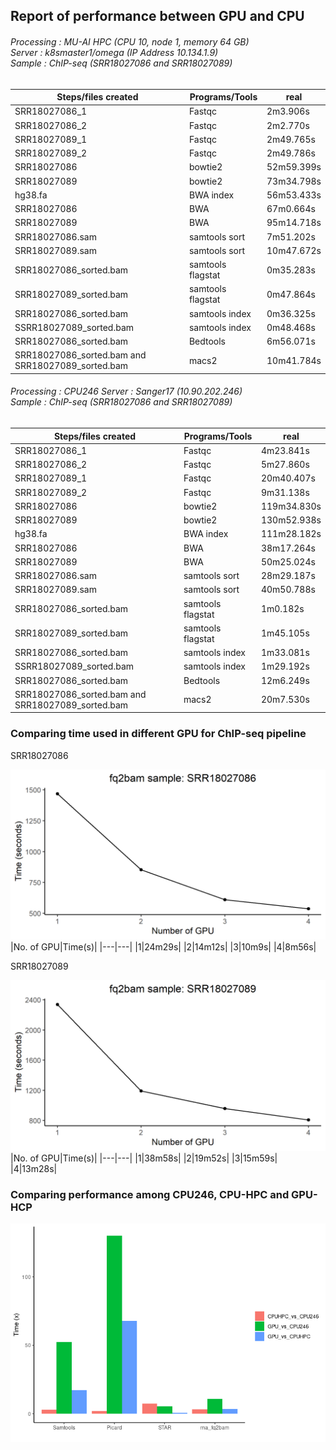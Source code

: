 ## Report of performance between GPU and CPU

###### Processing : MU-AI HPC (CPU 10, node 1, memory 64 GB)<br>Server : k8smaster1/omega (IP Address 10.134.1.9)<br>Sample : ChIP-seq (SRR18027086 and SRR18027089)

Steps/files created | Programs/Tools | real
--- | --- | --- |
SRR18027086_1|	Fastqc|	2m3.906s
SRR18027086_2|	Fastqc|	2m2.770s
SRR18027089_1|	Fastqc|	2m49.765s
SRR18027089_2|	Fastqc|	2m49.786s
SRR18027086|	bowtie2|	52m59.399s
SRR18027089|	bowtie2|	73m34.798s
hg38.fa | BWA index|	56m53.433s
SRR18027086 |	BWA|	67m0.664s
SRR18027089|	BWA|	95m14.718s
SRR18027086.sam|	samtools sort|	7m51.202s
SRR18027089.sam|	samtools sort|	10m47.672s
SRR18027086_sorted.bam|	samtools flagstat	|0m35.283s
SRR18027089_sorted.bam|	samtools flagstat	|0m47.864s
SRR18027086_sorted.bam|	samtools index|	0m36.325s
SSRR18027089_sorted.bam|	samtools index|	0m48.468s
SRR18027086_sorted.bam|	Bedtools|	6m56.071s
SRR18027086_sorted.bam and SRR18027089_sorted.bam|	macs2|	10m41.784s

###### Processing : CPU246 Server : Sanger17 (10.90.202.246)<br>Sample : ChIP-seq (SRR18027086 and SRR18027089)

Steps/files created | Programs/Tools | real
--- | --- | ---
SRR18027086_1|	Fastqc|	4m23.841s
SRR18027086_2|	Fastqc|	5m27.860s
SRR18027089_1|	Fastqc|	20m40.407s
SRR18027089_2|	Fastqc|	9m31.138s
SRR18027086|	bowtie2|	119m34.830s
SRR18027089|	bowtie2|	130m52.938s
hg38.fa | BWA index|	111m28.182s
SRR18027086 |	BWA|	38m17.264s
SRR18027089|	BWA|	50m25.024s
SRR18027086.sam|	samtools sort|	28m29.187s
SRR18027089.sam|	samtools sort|	40m50.788s
SRR18027086_sorted.bam|	samtools flagstat	|1m0.182s
SRR18027089_sorted.bam|	samtools flagstat	|1m45.105s
SRR18027086_sorted.bam|	samtools index|	1m33.081s
SSRR18027089_sorted.bam|	samtools index|	1m29.192s
SRR18027086_sorted.bam|	Bedtools|	12m6.249s
SRR18027086_sorted.bam and SRR18027089_sorted.bam|	macs2|	20m7.530s

### Comparing time used in different GPU for ChIP-seq pipeline
SRR18027086

![image](https://github.com/vclabsysbio/AI-MD_RNASeq_ChIPseq/blob/main/ChIP-seq_pipeline/Figures/GPU_SRR18027086.png)
|No. of GPU|Time(s)|
|---|---|
|1|24m29s|
|2|14m12s|
|3|10m9s|
|4|8m56s|

SRR18027089

![image](https://github.com/vclabsysbio/AI-MD_RNASeq_ChIPseq/blob/main/ChIP-seq_pipeline/Figures/GPU_SRR18027089.png)
|No. of GPU|Time(s)|
|---|---|
|1|38m58s|
|2|19m52s|
|3|15m59s|
|4|13m28s|

### Comparing performance among CPU246, CPU-HPC and GPU-HCP
![image](https://github.com/vclabsysbio/AI-MD_RNASeq_ChIPseq/blob/main/RNAseq_Pipeline/Figures/Run_CPU-GPU.png)
